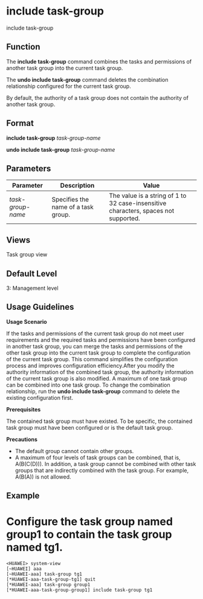 include task-group
==================

include task-group

Function
--------



The **include task-group** command combines the tasks and permissions of another task group into the current task group.

The **undo include task-group** command deletes the combination relationship configured for the current task group.



By default, the authority of a task group does not contain the authority of another task group.


Format
------

**include task-group** *task-group-name*

**undo include task-group** *task-group-name*


Parameters
----------

| Parameter | Description | Value |
| --- | --- | --- |
| *task-group-name* | Specifies the name of a task group. | The value is a string of 1 to 32 case-insensitive characters, spaces not supported. |



Views
-----

Task group view


Default Level
-------------

3: Management level


Usage Guidelines
----------------

**Usage Scenario**

If the tasks and permissions of the current task group do not meet user requirements and the required tasks and permissions have been configured in another task group, you can merge the tasks and permissions of the other task group into the current task group to complete the configuration of the current task group. This command simplifies the configuration process and improves configuration efficiency.After you modify the authority information of the combined task group, the authority information of the current task group is also modified. A maximum of one task group can be combined into one task group. To change the combination relationship, run the **undo include task-group** command to delete the existing configuration first.

**Prerequisites**

The contained task group must have existed. To be specific, the contained task group must have been configured or is the default task group.

**Precautions**

* The default group cannot contain other groups.
* A maximum of four levels of task groups can be combined, that is, A(B(C(D))). In addition, a task group cannot be combined with other task groups that are indirectly combined with the task group. For example, A(B(A)) is not allowed.

Example
-------

# Configure the task group named group1 to contain the task group named tg1.
```
<HUAWEI> system-view
[~HUAWEI] aaa
[~HUAWEI-aaa] task-group tg1
[*HUAWEI-aaa-task-group-tg1] quit
[*HUAWEI-aaa] task-group group1
[*HUAWEI-aaa-task-group-group1] include task-group tg1

```